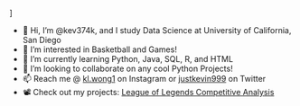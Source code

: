 [](https://github.com/kev374k/kev374k/blob/main/chat.svg)]

- 👋 Hi, I’m @kev374k, and I study Data Science at University of California, San Diego
- 👀 I’m interested in Basketball and Games!
- 🌱 I’m currently learning Python, Java, SQL, R, and HTML
- 💞️ I’m looking to collaborate on any cool Python Projects!
- 📫 Reach me @ <a target = "_blank" href="https://www.instagram.com/kl.wong1/" target="Instagram">kl.wong1</a> on Instagram or <a href="https://twitter.com/justkevin999" target = "_blank">justkevin999</a> on Twitter
- 📽️ Check out my projects: [League of Legends Competitive Analysis](https://kev374k.github.io/lol_competitive_analysis)  
<!---
kev374k/kev374k is a ✨ special ✨ repository because its `README.md` (this file) appears on your GitHub profile.
You can click the Preview link to take a look at your changes.
--->

